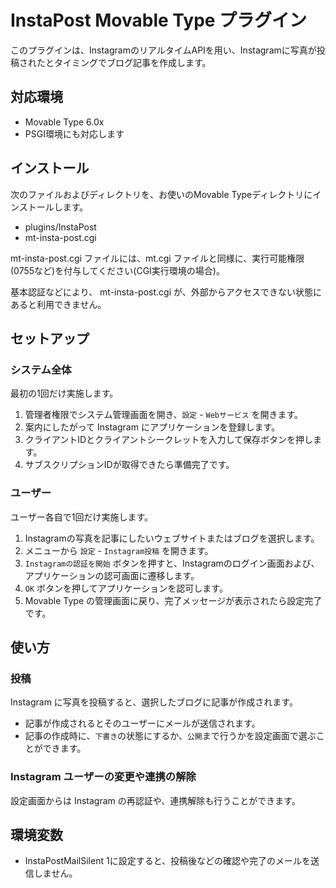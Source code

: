 # InstaPost Movable Type プラグイン

このプラグインは、InstagramのリアルタイムAPIを用い、Instagramに写真が投稿されたとタイミングでブログ記事を作成します。

## 対応環境

* Movable Type 6.0x
* PSGI環境にも対応します

## インストール

次のファイルおよびディレクトリを、お使いのMovable Typeディレクトリにインストールします。

* plugins/InstaPost
* mt-insta-post.cgi

mt-insta-post.cgi ファイルには、mt.cgi ファイルと同様に、実行可能権限(0755など)を付与してください(CGI実行環境の場合)。

基本認証などにより、 mt-insta-post.cgi が、外部からアクセスできない状態にあると利用できません。

## セットアップ

### システム全体

最初の1回だけ実施します。

1. 管理者権限でシステム管理画面を開き、`設定` - `Webサービス` を開きます。
2. 案内にしたがって Instagram にアプリケーションを登録します。
3. クライアントIDとクライアントシークレットを入力して保存ボタンを押します。
4. サブスクリプションIDが取得できたら準備完了です。

### ユーザー

ユーザー各自で1回だけ実施します。

1. Instagramの写真を記事にしたいウェブサイトまたはブログを選択します。
2. メニューから `設定` - `Instagram投稿` を開きます。
3. `Instagramの認証を開始` ボタンを押すと、Instagramのログイン画面および、アプリケーションの認可画面に遷移します。
4. `OK` ボタンを押してアプリケーションを認可します。
5. Movable Type の管理画面に戻り、完了メッセージが表示されたら設定完了です。

## 使い方

### 投稿

Instagram に写真を投稿すると、選択したブログに記事が作成されます。

* 記事が作成されるとそのユーザーにメールが送信されます。
* 記事の作成時に、`下書き`の状態にするか、`公開`まで行うかを設定画面で選ぶことができます。

### Instagram ユーザーの変更や連携の解除

設定画面からは Instagram の再認証や、連携解除も行うことができます。

## 環境変数

* InstaPostMailSilent 1に設定すると、投稿後などの確認や完了のメールを送信しません。

